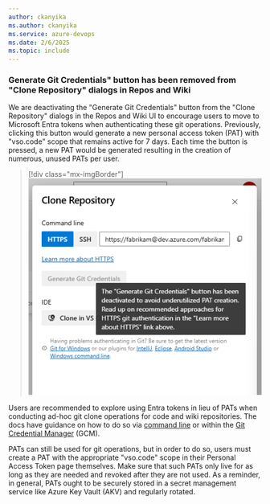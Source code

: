 ```yaml
---
author: ckanyika
ms.author: ckanyika
ms.service: azure-devops
ms.date: 2/6/2025
ms.topic: include
---
```


### Generate Git Credentials" button has been removed from "Clone Repository" dialogs in Repos and Wiki

We are deactivating the "Generate Git Credentials" button from the "Clone Repository" dialogs in the Repos and Wiki UI to encourage users to move to Microsoft Entra tokens when authenticating these git operations. Previously, clicking this button would generate a new personal access token (PAT) with "vso.code" scope that remains active for 7 days. Each time the button is pressed, a new PAT would be generated resulting in the creation of numerous, unused PATs per user.

> [!div class="mx-imgBorder"]
> ![Screenshot of deactivated generate git credentials button.](../../media/251-general-01.png "Screenshot of deactivated generate git credentials button")

Users are recommended to explore using Entra tokens in lieu of PATs when conducting ad-hoc git clone operations for code and wiki repositories. The docs have guidance on how to do so via [command line](/azure/devops/repos/git/auth-overview?view=azure-devops&tabs=Windows) or within the [Git Credential Manager](/azure/devops/repos/git/set-up-credential-managers?view=azure-devops) (GCM).

PATs can still be used for git operations, but in order to do so, users must create a PAT with the appropriate "vso.code" scope in their Personal Access Token page themselves. Make sure that such PATs only live for as long as they are needed and revoked after they are not used. As a reminder, in general, PATs ought to be securely stored in a secret management service like Azure Key Vault (AKV) and regularly rotated. 